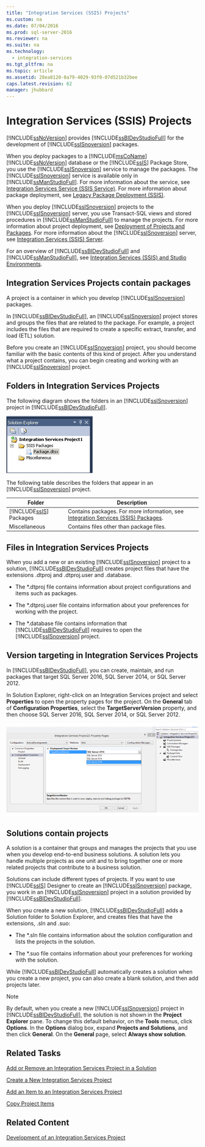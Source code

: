 ```yaml
---
title: "Integration Services (SSIS) Projects"
ms.custom: na
ms.date: 07/04/2016
ms.prod: sql-server-2016
ms.reviewer: na
ms.suite: na
ms.technology: 
  - integration-services
ms.tgt_pltfrm: na
ms.topic: article
ms.assetid: 28ea8120-0a79-4029-93f0-07d521b32bee
caps.latest.revision: 62
manager: jhubbard
---
```

# Integration Services (SSIS) Projects
[!INCLUDE[ssNoVersion](../../Topics/TopicNameContainA/tokens/ssNoVersion_md.md)] provides [!INCLUDE[ssBIDevStudioFull](../../Topics/TopicNameContainA/tokens/ssBIDevStudioFull_md.md)] for the development of [!INCLUDE[ssISnoversion](../../Topics/TopicNameContainA/tokens/ssISnoversion_md.md)] packages.  
  
 When you deploy packages to a [!INCLUDE[msCoName](../../Topics/TopicNameContainA/tokens/msCoName_md.md)] [!INCLUDE[ssNoVersion](../../Topics/TopicNameContainA/tokens/ssNoVersion_md.md)] database or the [!INCLUDE[ssIS](../../Topics/TopicNameContainA/tokens/ssIS_md.md)] Package Store, you use the [!INCLUDE[ssISnoversion](../../Topics/TopicNameContainA/tokens/ssISnoversion_md.md)] service to manage the packages. The [!INCLUDE[ssISnoversion](../../Topics/TopicNameContainA/tokens/ssISnoversion_md.md)] service is available only in [!INCLUDE[ssManStudioFull](../../Topics/TopicNameContainA/tokens/ssManStudioFull_md.md)]. For more information about the service, see [Integration Services Service (SSIS Service)](../../Topics/TopicNameNotContainA/Integration-Services-Service--SSIS-Service-.md). For more information about package deployment, see [Legacy Package Deployment (SSIS)](../../Topics/TopicNameNotContainA/Legacy-Package-Deployment--SSIS-.md).  
  
 When you deploy [!INCLUDE[ssISnoversion](../../Topics/TopicNameContainA/tokens/ssISnoversion_md.md)] projects to the [!INCLUDE[ssISnoversion](../../Topics/TopicNameContainA/tokens/ssISnoversion_md.md)] server, you use Transact-SQL views and stored procedures in [!INCLUDE[ssManStudioFull](../../Topics/TopicNameContainA/tokens/ssManStudioFull_md.md)] to manage the projects. For more information about project deployment, see [Deployment of Projects and Packages](../../Topics/TopicNameNotContainA/Deployment-of-Projects-and-Packages.md). For more information about the [!INCLUDE[ssISnoversion](../../Topics/TopicNameContainA/tokens/ssISnoversion_md.md)] server, see [Integration Services (SSIS) Server](../../Topics/TopicNameNotContainA/Integration-Services--SSIS--Server.md).  
  
 For an overview of [!INCLUDE[ssBIDevStudioFull](../../Topics/TopicNameContainA/tokens/ssBIDevStudioFull_md.md)] and [!INCLUDE[ssManStudioFull](../../Topics/TopicNameContainA/tokens/ssManStudioFull_md.md)], see [Integration Services (SSIS) and Studio Environments](../../Topics/TopicNameNotContainA/Integration-Services--SSIS--and-Studio-Environments.md).  
  
## Integration Services Projects contain packages  
 A project is a container in which you develop [!INCLUDE[ssISnoversion](../../Topics/TopicNameContainA/tokens/ssISnoversion_md.md)] packages.  
  
 In [!INCLUDE[ssBIDevStudioFull](../../Topics/TopicNameContainA/tokens/ssBIDevStudioFull_md.md)], an [!INCLUDE[ssISnoversion](../../Topics/TopicNameContainA/tokens/ssISnoversion_md.md)] project stores and groups the files that are related to the package. For example, a project includes the files that are required to create a specific extract, transfer, and load (ETL) solution.  
  
 Before you create an [!INCLUDE[ssISnoversion](../../Topics/TopicNameContainA/tokens/ssISnoversion_md.md)] project, you should become familiar with the basic contents of this kind of project. After you understand what a project contains, you can begin creating and working with an [!INCLUDE[ssISnoversion](../../Topics/TopicNameContainA/tokens/ssISnoversion_md.md)] project.  
  
## Folders in Integration Services Projects  
 The following diagram shows the folders in an [!INCLUDE[ssISnoversion](../../Topics/TopicNameContainA/tokens/ssISnoversion_md.md)] project in [!INCLUDE[ssBIDevStudioFull](../../Topics/TopicNameContainA/tokens/ssBIDevStudioFull_md.md)].  
  
 ![Folders in an Integration Services project](../../Topics/TopicNameNotContainA/images/SolutionExplorer.gif "SolutionExplorer")  
  
 The following table describes the folders that appear in an [!INCLUDE[ssISnoversion](../../Topics/TopicNameContainA/tokens/ssISnoversion_md.md)] project.  
  
|Folder|Description|  
|------------|-----------------|  
|[!INCLUDE[ssIS](../../Topics/TopicNameContainA/tokens/ssIS_md.md)] Packages|Contains packages. For more information, see [Integration Services (SSIS) Packages](../../Topics/TopicNameNotContainA/Integration-Services--SSIS--Packages.md).|  
|Miscellaneous|Contains files other than package files.|  
  
## Files in Integration Services Projects  
 When you add a new or an existing [!INCLUDE[ssISnoversion](../../Topics/TopicNameContainA/tokens/ssISnoversion_md.md)] project to a solution, [!INCLUDE[ssBIDevStudioFull](../../Topics/TopicNameContainA/tokens/ssBIDevStudioFull_md.md)] creates project files that have the extensions .dtproj and .dtproj.user and .database.  
  
-   The *.dtproj file contains information about project configurations and items such as packages.  
  
-   The *.dtproj.user file contains information about your preferences for working with the project.  
  
-   The *.database file contains information that [!INCLUDE[ssBIDevStudioFull](../../Topics/TopicNameContainA/tokens/ssBIDevStudioFull_md.md)] requires to open the [!INCLUDE[ssISnoversion](../../Topics/TopicNameContainA/tokens/ssISnoversion_md.md)] project.  
  
## Version targeting in Integration Services Projects  
 In [!INCLUDE[ssBIDevStudioFull](../../Topics/TopicNameContainA/tokens/ssBIDevStudioFull_md.md)], you can create, maintain, and run packages that target SQL Server 2016, SQL Server 2014, or SQL Server 2012.  
  
 In Solution Explorer, right-click on an Integration Services project and select **Properties** to open the property pages for the project. On the **General** tab of **Configuration Properties**, select the **TargetServerVersion** property,  and then choose SQL Server 2016, SQL Server 2014, or SQL Server 2012.  
  
 ![TargetServerVersion property in project properties dialog box](../../Topics/TopicNameContainA/images/TargetServerVersion2.png "TargetServerVersion2")  
  
## Solutions contain projects  
 A solution is a container that groups and manages the projects that you use when you develop end-to-end business solutions. A solution lets you handle multiple projects as one unit and to bring together one or more related projects that contribute to a business solution.  
  
 Solutions can include different types of projects. If you want to use [!INCLUDE[ssIS](../../Topics/TopicNameContainA/tokens/ssIS_md.md)] Designer to create an [!INCLUDE[ssISnoversion](../../Topics/TopicNameContainA/tokens/ssISnoversion_md.md)] package, you work in an [!INCLUDE[ssISnoversion](../../Topics/TopicNameContainA/tokens/ssISnoversion_md.md)] project in a solution provided by [!INCLUDE[ssBIDevStudioFull](../../Topics/TopicNameContainA/tokens/ssBIDevStudioFull_md.md)].  
  
 When you create a new solution, [!INCLUDE[ssBIDevStudioFull](../../Topics/TopicNameContainA/tokens/ssBIDevStudioFull_md.md)] adds a Solution folder to Solution Explorer, and creates files that have the extensions, .sln and .suo:  
  
-   The *.sln file contains information about the solution configuration and lists the projects in the solution.  
  
-   The *.suo file contains information about your preferences for working with the solution.  
  
 While [!INCLUDE[ssBIDevStudioFull](../../Topics/TopicNameContainA/tokens/ssBIDevStudioFull_md.md)] automatically creates a solution when you create a new project, you can also create a blank solution, and then add projects later.  
  
> [!NOTE]  
>  By default, when you create a new [!INCLUDE[ssISnoversion](../../Topics/TopicNameContainA/tokens/ssISnoversion_md.md)] project in [!INCLUDE[ssBIDevStudioFull](../../Topics/TopicNameContainA/tokens/ssBIDevStudioFull_md.md)], the solution is not shown in the **Project Explorer** pane. To change this default behavior, on the **Tools** menus, click **Options**. In the **Options** dialog box, expand **Projects and Solutions**, and then click **General**. On the **General** page, select **Always show solution**.  
  
## Related Tasks  
 [Add or Remove an Integration Services Project in a Solution](../../Topics/TopicNameContainA/Add-or-Remove-an-Integration-Services-Project-in-a-Solution.md)  
  
 [Create a New Integration Services Project](../../Topics/TopicNameContainA/Create-a-New-Integration-Services-Project.md)  
  
 [Add an Item to an Integration Services Project](../../Topics/TopicNameNotContainA/Add-an-Item-to-an-Integration-Services-Project.md)  
  
 [Copy Project Items](../../Topics/TopicNameNotContainA/Copy-Project-Items.md)  
  
## Related Content  
 [Development of an Integration Services Project](../../Topics/TopicNameNotContainA/Development-of-an-Integration-Services-Project.md)